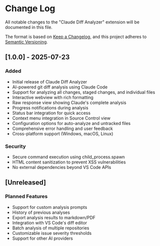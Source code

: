 # Change Log

All notable changes to the "Claude Diff Analyzer" extension will be documented in this file.

The format is based on [Keep a Changelog](https://keepachangelog.com/en/1.0.0/),
and this project adheres to [Semantic Versioning](https://semver.org/spec/v2.0.0.html).

## [1.0.0] - 2025-07-23

### Added
- Initial release of Claude Diff Analyzer
- AI-powered git diff analysis using Claude Code
- Support for analyzing all changes, staged changes, and individual files
- Interactive webview with rich formatting
- Raw response view showing Claude's complete analysis
- Progress notifications during analysis
- Status bar integration for quick access
- Context menu integration in Source Control view
- Configuration options for auto-analyze and untracked files
- Comprehensive error handling and user feedback
- Cross-platform support (Windows, macOS, Linux)

### Security
- Secure command execution using child_process.spawn
- HTML content sanitization to prevent XSS vulnerabilities
- No external dependencies beyond VS Code APIs

## [Unreleased]

### Planned Features
- Support for custom analysis prompts
- History of previous analyses
- Export analysis results to markdown/PDF
- Integration with VS Code's diff editor
- Batch analysis of multiple repositories
- Customizable issue severity thresholds
- Support for other AI providers
